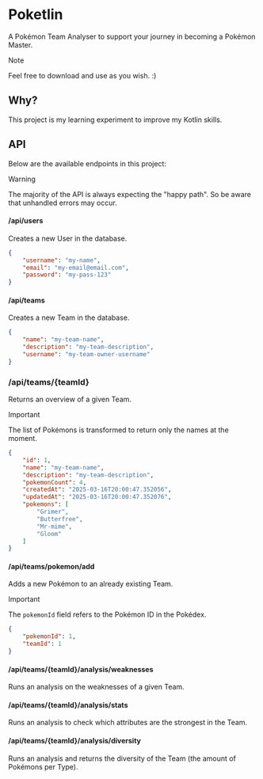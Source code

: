 # Poketlin

A Pokémon Team Analyser to support your journey in becoming a Pokémon Master.

> [!NOTE]
> Feel free to download and use as you wish. :)

## Why?

This project is my learning experiment to improve my Kotlin skills.

## API

Below are the available endpoints in this project:

> [!WARNING]
> The majority of the API is always expecting the "happy path". So be aware that unhandled errors may occur.

#### /api/users

Creates a new User in the database.

```json
{
    "username": "my-name",
    "email": "my-email@email.com",
    "password": "my-pass-123"
}
```

#### /api/teams

Creates a new Team in the database.

```json
{
    "name": "my-team-name",
    "description": "my-team-description",
    "username": "my-team-owner-username"
}
```

### /api/teams/{teamId}

Returns an overview of a given Team.

> [!IMPORTANT]
> The list of Pokémons is transformed to return only the names at the moment.

```json
{
    "id": 1,
    "name": "my-team-name",
    "description": "my-team-description",
    "pokemonCount": 4,
    "createdAt": "2025-03-16T20:00:47.352056",
    "updatedAt": "2025-03-16T20:00:47.352076",
    "pokemons": [
        "Grimer",
        "Butterfree",
        "Mr-mime",
        "Gloom"
    ]
}
```

#### /api/teams/pokemon/add

Adds a new Pokémon to an already existing Team.

> [!IMPORTANT]
> The `pokemonId` field refers to the Pokémon ID in the Pokédex.

```json
{
    "pokemonId": 1,
    "teamId": 1
}
```

#### /api/teams/{teamId}/analysis/weaknesses

Runs an analysis on the weaknesses of a given Team.

#### /api/teams/{teamId}/analysis/stats

Runs an analysis to check which attributes are the strongest in the Team.

#### /api/teams/{teamId}/analysis/diversity

Runs an analysis and returns the diversity of the Team (the amount of Pokémons per Type).

